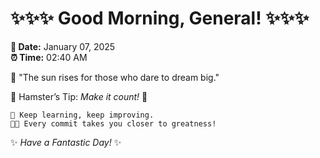 # ✨✨✨ Good Morning, General! ✨✨✨

**📅 Date:** January 07, 2025  
**⏰ Time:** 02:40 AM  

🌅 "The sun rises for those who dare to dream big."  

🐹 Hamster’s Tip: _Make it count!_ 💪  

```
🚀 Keep learning, keep improving.  
🧑‍💻 Every commit takes you closer to greatness!  
```

✨ *Have a Fantastic Day!* ✨  
